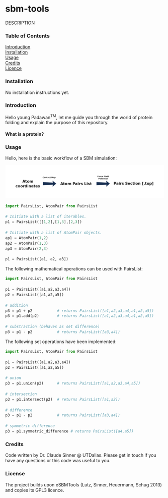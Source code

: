 # sbm-tools

DESCRIPTION

### Table of Contents
[Introduction](#introduction)  
[Installation](#installation)  
[Usage](#usage)  
[Credits](#credits)  
[Licence](#license)  


<a name="installation"></a>  
### Installation

No installation instructions yet.

<a name="introduction"></a>  
### Introduction

Hello young Padawan<sup>TM</sup>, let me guide you through the world of protein folding and explain the purpose of this repository.

#### What is a protein?


<a name="usage"></a>  
### Usage


Hello, here is the basic workflow of a SBM simulation:

![Atom coordinates -> contact Map -> Atom Pairs List -> Force Field Potential -> Pairs Section](workflow-simple.png?raw=true "workflow")

```python
import PairsList, AtomPair from PairsList

# Initiate with a list of iterables.
p1 = PairsList([[1,2],[1,3],[2,3])

# Initiate with a list of AtomPair objects.
ap1 = AtomPair(1,2)
ap2 = AtomPair(1,3)
ap3 = AtomPair(2,3)

p1 = PairsList([a1, a2, a3])

```

The following mathematical operations can be used with PairsList:

```python
import PairsList, AtomPair from PairsList

p1 = PairsList([a1,a2,a3,a4])
p2 = PairsList([a1,a2,a5])

# addition
p3 = p1 + p2           # returns PairsList([a1,a2,a3,a4,a1,a2,a5])
p3 = p1.add(p2)        # returns PairsList([a1,a2,a3,a4,a1,a2,a5])

# substraction (behaves as set difference)
p3 = p1 - p2           # returns PairsList([a3,a4])

```

The following set operations have been implemented:

```python
import PairsList, AtomPair from PairsList

p1 = PairsList([a1,a2,a3,a4])
p2 = PairsList([a1,a2,a5])

# union
p3 = p1.union(p2)      # returns PairsList([a1,a2,a3,a4,a5])

# intersection
p3 = p1.intersect(p2)  # returns PairsList([a1,a2])

# difference
p3 = p1 - p2           # returns PairsList([a3,a4])

# symmetric difference
p3 = p1.symmetric_difference # returns PairsList([a4,a5])

```


<a name="credits"></a>  
### Credits
Code written by Dr. Claude Sinner @ UTDallas. Please get in touch if you have any questions or this code was useful to you.

<a name="license"></a>  
### License

The project builds upon eSBMTools (Lutz, Sinner, Heuermann, Schug 2013) and copies its GPL3 licence.


